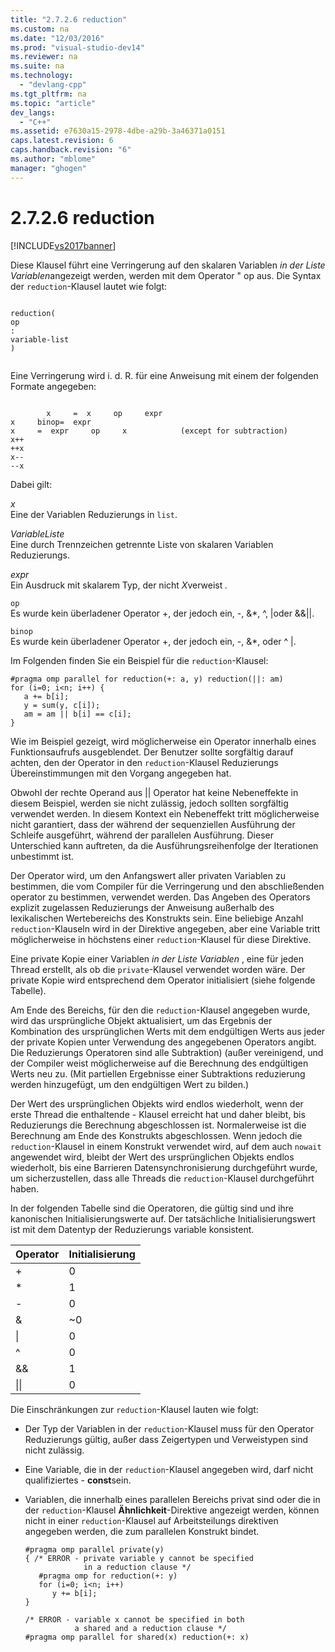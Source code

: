 ```yaml
---
title: "2.7.2.6 reduction"
ms.custom: na
ms.date: "12/03/2016"
ms.prod: "visual-studio-dev14"
ms.reviewer: na
ms.suite: na
ms.technology: 
  - "devlang-cpp"
ms.tgt_pltfrm: na
ms.topic: "article"
dev_langs: 
  - "C++"
ms.assetid: e7630a15-2978-4dbe-a29b-3a46371a0151
caps.latest.revision: 6
caps.handback.revision: "6"
ms.author: "mblome"
manager: "ghogen"
---
```

# 2.7.2.6 reduction
[!INCLUDE[vs2017banner](../../assembler/inline/includes/vs2017banner.md)]

Diese Klausel führt eine Verringerung auf den skalaren Variablen *in der Liste Variablen*angezeigt werden, werden mit dem Operator " op aus.  Die Syntax der `reduction`\-Klausel lautet wie folgt:  
  
```  
  
reduction(  
op  
:  
variable-list  
)  
  
```  
  
 Eine Verringerung wird i. d. R. für eine Anweisung mit einem der folgenden Formate angegeben:  
  
```  
  
        x     =  x     op     expr  
x     binop=  expr  
x     =  expr     op     x            (except for subtraction)  
x++  
++x  
x--  
--x  
```  
  
 Dabei gilt:  
  
 *x*  
 Eine der Variablen Reduzierungs in `list`.  
  
 *VariableListe*  
 Eine durch Trennzeichen getrennte Liste von skalaren Variablen Reduzierungs.  
  
 *expr*  
 Ein Ausdruck mit skalarem Typ, der nicht *X*verweist *.*  
  
 `op`  
 Es wurde kein überladener Operator \+, der jedoch ein, \-, &\*, ^, &#124;oder &&&#124;&#124;.  
  
 `binop`  
 Es wurde kein überladener Operator \+, der jedoch ein, \-, &\*, oder ^ &#124;.  
  
 Im Folgenden finden Sie ein Beispiel für die `reduction`\-Klausel:  
  
```  
#pragma omp parallel for reduction(+: a, y) reduction(||: am)  
for (i=0; i<n; i++) {  
   a += b[i];  
   y = sum(y, c[i]);  
   am = am || b[i] == c[i];  
}  
```  
  
 Wie im Beispiel gezeigt, wird möglicherweise ein Operator innerhalb eines Funktionsaufrufs ausgeblendet.  Der Benutzer sollte sorgfältig darauf achten, den der Operator in den `reduction`\-Klausel Reduzierungs Übereinstimmungen mit den Vorgang angegeben hat.  
  
 Obwohl der rechte Operand aus &#124;&#124; Operator hat keine Nebeneffekte in diesem Beispiel, werden sie nicht zulässig, jedoch sollten sorgfältig verwendet werden.  In diesem Kontext ein Nebeneffekt tritt möglicherweise nicht garantiert, dass der während der sequenziellen Ausführung der Schleife ausgeführt, während der parallelen Ausführung.  Dieser Unterschied kann auftreten, da die Ausführungsreihenfolge der Iterationen unbestimmt ist.  
  
 Der Operator wird, um den Anfangswert aller privaten Variablen zu bestimmen, die vom Compiler für die Verringerung und den abschließenden operator zu bestimmen, verwendet werden.  Das Angeben des Operators explizit zugelassen Reduzierungs der Anweisung außerhalb des lexikalischen Wertebereichs des Konstrukts sein.  Eine beliebige Anzahl `reduction`\-Klauseln wird in der Direktive angegeben, aber eine Variable tritt möglicherweise in höchstens einer `reduction`\-Klausel für diese Direktive.  
  
 Eine private Kopie einer Variablen *in der Liste Variablen* , eine für jeden Thread erstellt, als ob die `private`\-Klausel verwendet worden wäre.  Der private Kopie wird entsprechend dem Operator initialisiert \(siehe folgende Tabelle\).  
  
 Am Ende des Bereichs, für den die `reduction`\-Klausel angegeben wurde, wird das ursprüngliche Objekt aktualisiert, um das Ergebnis der Kombination des ursprünglichen Werts mit dem endgültigen Werts aus jeder der private Kopien unter Verwendung des angegebenen Operators angibt.  Die Reduzierungs Operatoren sind alle Subtraktion\) \(außer vereinigend, und der Compiler weist möglicherweise auf die Berechnung des endgültigen Werts neu zu.  \(Mit partiellen Ergebnisse einer Subtraktions reduzierung werden hinzugefügt, um den endgültigen Wert zu bilden.\)  
  
 Der Wert des ursprünglichen Objekts wird endlos wiederholt, wenn der erste Thread die enthaltende \- Klausel erreicht hat und daher bleibt, bis Reduzierungs die Berechnung abgeschlossen ist.  Normalerweise ist die Berechnung am Ende des Konstrukts abgeschlossen. Wenn jedoch die `reduction`\-Klausel in einem Konstrukt verwendet wird, auf dem auch `nowait` angewendet wird, bleibt der Wert des ursprünglichen Objekts endlos wiederholt, bis eine Barrieren Datensynchronisierung durchgeführt wurde, um sicherzustellen, dass alle Threads die `reduction`\-Klausel durchgeführt haben.  
  
 In der folgenden Tabelle sind die Operatoren, die gültig sind und ihre kanonischen Initialisierungswerte auf.  Der tatsächliche Initialisierungswert ist mit dem Datentyp der Reduzierungs variable konsistent.  
  
|Operator|Initialisierung|  
|--------------|---------------------|  
|\+|0|  
|\*|1|  
|\-|0|  
|&|~0|  
|&#124;|0|  
|^|0|  
|&&|1|  
|&#124;&#124;|0|  
  
 Die Einschränkungen zur `reduction`\-Klausel lauten wie folgt:  
  
-   Der Typ der Variablen in der `reduction`\-Klausel muss für den Operator Reduzierungs gültig, außer dass Zeigertypen und Verweistypen sind nicht zulässig.  
  
-   Eine Variable, die in der `reduction`\-Klausel angegeben wird, darf nicht qualifiziertes \- **const**sein.  
  
-   Variablen, die innerhalb eines parallelen Bereichs privat sind oder die in der `reduction`\-Klausel **Ähnlichkeit**\-Direktive angezeigt werden, können nicht in einer `reduction`\-Klausel auf Arbeitsteilungs direktiven angegeben werden, die zum parallelen Konstrukt bindet.  
  
    ```  
    #pragma omp parallel private(y)  
    { /* ERROR - private variable y cannot be specified  
                 in a reduction clause */  
       #pragma omp for reduction(+: y)  
       for (i=0; i<n; i++)  
          y += b[i];  
    }  
  
    /* ERROR - variable x cannot be specified in both  
               a shared and a reduction clause */  
    #pragma omp parallel for shared(x) reduction(+: x)  
    ```